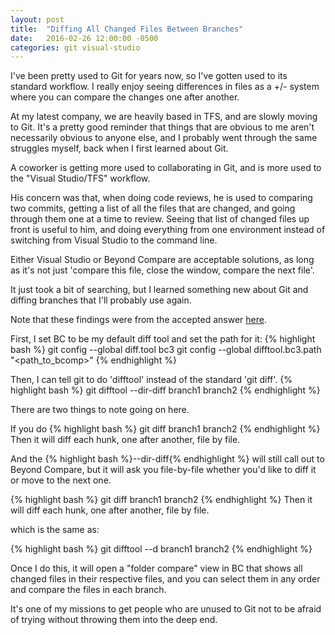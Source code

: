 ```yaml
---
layout: post
title:  "Diffing All Changed Files Between Branches"
date:   2016-02-26 12:00:00 -0500
categories: git visual-studio
---
```


I've been pretty used to Git for years now, so I've gotten used to its standard workflow. I really enjoy seeing differences in files as a +/- system where you can compare the changes one after another.

At my latest company, we are heavily based in TFS, and are slowly moving to Git. It's a pretty good reminder that things that are obvious to me aren't necessarily obvious to anyone else, and I probably went through the same struggles myself, back when I first learned about Git.

A coworker is getting more used to collaborating in Git, and is more used to the "Visual Studio/TFS" workflow.

 His concern was that, when doing code reviews, he is used to comparing two commits, getting a list of all the files that are changed, and going through them one at a time to review. Seeing that list of changed files up front is useful to him, and doing everything from one environment instead of switching from Visual Studio to the command line.

Either Visual Studio or Beyond Compare are acceptable solutions, as long as it's not just 'compare this file, close the window, compare the next file'.

It just took a bit of searching, but I learned something new about Git and diffing branches that I'll probably use again.

Note that these findings were from the accepted answer <a href="http://stackoverflow.com/questions/29841994/git-diff-of-branches-or-commits-showing-file-list-overview-in-visual-difftool-an" target="_blank">here</a>.




First, I set BC to be my default diff tool and set the path for it:
{% highlight bash %}
git config --global diff.tool bc3
git config --global difftool.bc3.path "<path_to_bcomp>"
{% endhighlight %}

Then, I can tell git to do 'difftool' instead of the standard 'git diff'.
{% highlight bash %}
git difftool --dir-diff branch1 branch2
{% endhighlight %}

There are two things to note going on here.

If you do
{% highlight bash %}
git diff branch1 branch2
{% endhighlight %}
Then it will diff each hunk, one after another, file by file.

And the {% highlight bash %}--dir-diff{% endhighlight %} will still call out to Beyond Compare, but it will ask you file-by-file whether you'd like to diff it or move to the next one.

{% highlight bash %}
git diff branch1 branch2
{% endhighlight %}
Then it will diff each hunk, one after another, file by file.

which is the same as:

{% highlight bash %}
git difftool --d branch1 branch2
{% endhighlight %}

Once I do this, it will open a "folder compare" view in BC that shows all changed files in their respective files, and you can select them in any order and compare the files in each branch.

It's one of my missions to get people who are unused to Git not to be afraid of trying without throwing them into the deep end.